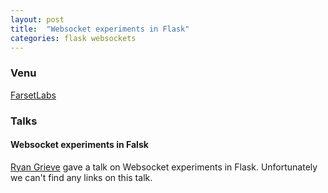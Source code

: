 ```yaml
---
layout: post
title:  "Websocket experiments in Flask"
categories: flask websockets 
---
```


### Venu

[FarsetLabs](http://www.farsetlabs.org.uk/)  

### Talks

#### Websocket experiments in Falsk 
[Ryan Grieve](https://twitter.com/thegrieve) gave a talk on Websocket experiments in Flask. Unfortunately we can't find any links on this talk.
